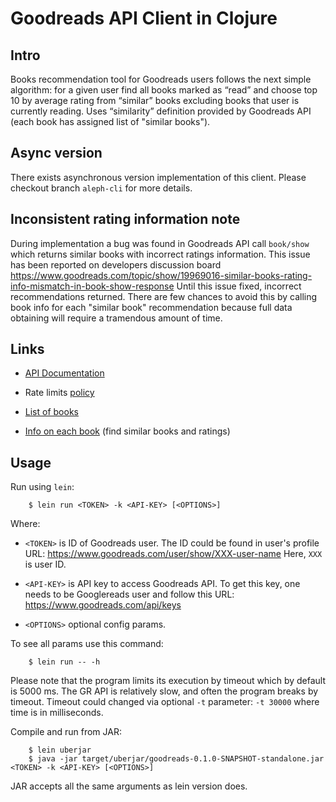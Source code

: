# Goodreads API Client in Clojure

## Intro

Books recommendation tool for Goodreads users follows the next simple algorithm:
for a given user find all books marked as “read” and choose top 10 by average rating from “similar”
books excluding books that user is currently reading. Uses “similarity” definition provided by
Goodreads API (each book has assigned list of "similar books").

## Async version

There exists asynchronous version implementation of this client. Please checkout branch `aleph-cli` for more details.

## Inconsistent rating information note

During implementation a bug was found in Goodreads API call `book/show` which returns similar books with incorrect 
ratings information. This issue has been reported on developers discussion board https://www.goodreads.com/topic/show/19969016-similar-books-rating-info-mismatch-in-book-show-response
Until this issue fixed, incorrect recommendations returned. There are few chances to avoid this by calling book info for each "similar book" recommendation because full data obtaining will require a tramendous amount of time.

## Links

* [API Documentation](https://www.goodreads.com/api/index)

* Rate limits [policy](https://www.goodreads.com/topic/show/17540788-what-s-rate-limit-of-your-api#comment_141992829)

* [List of books](https://www.goodreads.com/api/index#reviews.list)

* [Info on each book](https://www.goodreads.com/api/index#book.show) (find similar books and ratings)

## Usage

Run using `lein`:

```shell
    $ lein run <TOKEN> -k <API-KEY> [<OPTIONS>]
```

Where:

 - `<TOKEN>` is ID of Goodreads user. The ID could be found in user's profile URL: https://www.goodreads.com/user/show/XXX-user-name 
 Here, `XXX` is user ID.

 - `<API-KEY>` is API key to access Goodreads API. To get this key, one needs to be Googlereads user and follow this URL: https://www.goodreads.com/api/keys

 - `<OPTIONS>` optional config params.

 To see all params use this command:

```shell
    $ lein run -- -h
```

Please note that the program limits its execution by timeout which by default is 5000 ms. The GR API is relatively slow, and often the program breaks by timeout. Timeout could changed via optional `-t` parameter: `-t 30000` where time is in milliseconds.

Compile and run from JAR:

```shell
    $ lein uberjar
    $ java -jar target/uberjar/goodreads-0.1.0-SNAPSHOT-standalone.jar <TOKEN> -k <API-KEY> [<OPTIONS>]
```

JAR accepts all the same arguments as lein version does.